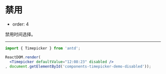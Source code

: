# 禁用

-	order: 4

禁用时间选择。

---

````jsx
import { Timepicker } from 'antd';

ReactDOM.render(
  <Timepicker defaultValue="12:08:23" disabled />
, document.getElementById('components-timepicker-demo-disabled'));
````
